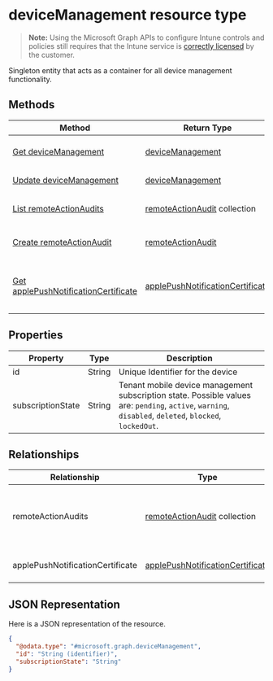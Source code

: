 ﻿# deviceManagement resource type

> **Note:** Using the Microsoft Graph APIs to configure Intune controls and policies still requires that the Intune service is [correctly licensed](https://go.microsoft.com/fwlink/?linkid=839381) by the customer.

Singleton entity that acts as a container for all device management functionality.
## Methods
|Method|Return Type|Description|
|---|---|---|
|[Get deviceManagement](../api/intune_devicefe_devicemanagement_get.md)|[deviceManagement](../resources/intune_devicefe_devicemanagement.md)|Read properties and relationships of the [deviceManagement](../resources/intune_devicefe_devicemanagement.md) object.|
|[Update deviceManagement](../api/intune_devicefe_devicemanagement_update.md)|[deviceManagement](../resources/intune_devicefe_devicemanagement.md)|Update the properties of a [deviceManagement](../resources/intune_devicefe_devicemanagement.md) object.|
|[List remoteActionAudits](../api/intune_devicefe_devicemanagement_list_remoteactionaudit.md)|[remoteActionAudit](../resources/intune_devicefe_remoteactionaudit.md) collection|Get the remoteActionAudits from the remoteActionAudits navigation property.|
|[Create remoteActionAudit](../api/intune_devicefe_devicemanagement_create_remoteactionaudit.md)|[remoteActionAudit](../resources/intune_devicefe_remoteactionaudit.md)|Create a new [remoteActionAudit](../resources/intune_devicefe_remoteactionaudit.md) by posting to the remoteActionAudits collection.|
|[Get applePushNotificationCertificate](../api/intune_devicefe_devicemanagement_get_applepushnotificationcertificate.md)|[applePushNotificationCertificate](../resources/intune_devicefe_applepushnotificationcertificate.md)|Get the [applePushNotificationCertificate](../resources/intune_devicefe_applepushnotificationcertificate.md) from the applePushNotificationCertificate navigation property.|

## Properties
|Property|Type|Description|
|---|---|---|
|id|String|Unique Identifier for the device|
|subscriptionState|String|Tenant mobile device management subscription state. Possible values are: `pending`, `active`, `warning`, `disabled`, `deleted`, `blocked`, `lockedOut`.|

## Relationships
|Relationship|Type|Description|
|---|---|---|
|remoteActionAudits|[remoteActionAudit](../resources/intune_devicefe_remoteactionaudit.md) collection|The list of device remote action audits with the tenant.|
|applePushNotificationCertificate|[applePushNotificationCertificate](../resources/intune_devicefe_applepushnotificationcertificate.md)|Apple push notification certificate.|

## JSON Representation
Here is a JSON representation of the resource.
<!-- {
  "blockType": "resource",
  "keyProperty": "id",
  "@odata.type": "microsoft.graph.deviceManagement"
}
-->
```json
{
  "@odata.type": "#microsoft.graph.deviceManagement",
  "id": "String (identifier)",
  "subscriptionState": "String"
}
```



